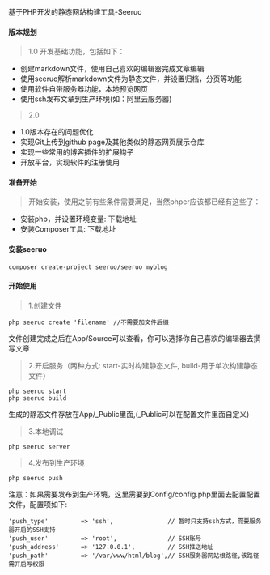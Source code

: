
基于PHP开发的静态网站构建工具-Seeruo

#### 版本规划
> 1.0 开发基础功能，包括如下：
* 创建markdown文件，使用自己喜欢的编辑器完成文章编辑
* 使用seeruo解析markdown文件为静态文件，并设置归档，分页等功能
* 使用软件自带服务器功能，本地预览网页
* 使用ssh发布文章到生产环境(如：阿里云服务器)

> 2.0 
* 1.0版本存在的问题优化
* 实现Git上传到github page及其他类似的静态网页展示仓库
* 实现一些常用的博客插件的扩展钩子
* 开放平台，实现软件的注册使用

#### 准备开始
> 开始安装，使用之前有些条件需要满足，当然phper应该都已经有这些了：
- 安装php，并设置环境变量: 下载地址
- 安装Composer工具: 下载地址

#### 安装seeruo
```language-shell
composer create-project seeruo/seeruo myblog
```

#### 开始使用
> 1.创建文件
```language-shell
php seeruo create 'filename' //不需要加文件后缀
```
文件创建完成之后在App/Source可以查看，你可以选择你自己喜欢的编辑器去撰写文章

> 2.开启服务（两种方式: start-实时构建静态文件, build-用于单次构建静态文件）
```language-shell
php seeruo start
php seeruo build
```
生成的静态文件存放在App/_Public里面,(_Public可以在配置文件里面自定义)


> 3.本地调试
```language-shell
php seeruo server
```

> 4.发布到生产环境
```language-shell
php seeruo push
```
注意：如果需要发布到生产环境，这里需要到Config/config.php里面去配置配置文件，配置项如下:
```language-php
'push_type'         => 'ssh',               // 暂时只支持ssh方式，需要服务器开启的SSH支持
'push_user'         => 'root',              // SSH账号
'push_address'      => '127.0.0.1',         // SSH推送地址
'push_path'         => '/var/www/html/blog',// SSH服务器网站根路径,该路径需开启写权限
```

